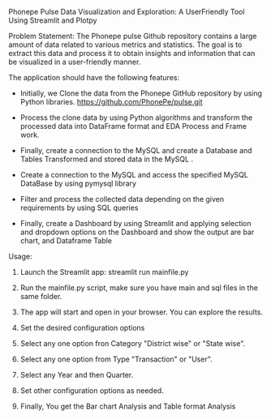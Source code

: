 Phonepe Pulse Data Visualization and Exploration: A UserFriendly Tool Using Streamlit and Plotpy

Problem Statement: The Phonepe pulse Github repository contains a large amount of data related to various metrics and statistics. The goal is to extract this data and process it to obtain insights and information that can be visualized in a user-friendly manner.

The application should have the following features:

* Initially, we Clone the data from the Phonepe GitHub repository by using Python libraries. https://github.com/PhonePe/pulse.git

* Process the clone data by using Python algorithms and transform the processed data into DataFrame format and EDA Process and Frame work.

* Finally, create a connection to the MySQL and create a Database and Tables Transformed and stored data in the MySQL .

* Create a connection to the MySQL and access the specified MySQL DataBase by using pymysql library

* Filter and process the collected data depending on the given requirements by using SQL queries

* Finally, create a Dashboard by using Streamlit and applying selection and dropdown options on the Dashboard and show the output are bar chart, and Dataframe Table


Usage:

1. Launch the Streamlit app: streamlit run mainfile.py

2. Run the mainfile.py script, make sure you have main and sql files in the same folder.

3. The app will start and open in your browser. You can explore the results.

4. Set the desired configuration options

5. Select any one option fron Category "District wise" or "State wise".

6. Select any one option from Type "Transaction" or "User".

7. Select any Year and then Quarter.

8. Set other configuration options as needed.

9. Finally, You get the Bar chart Analysis and Table format Analysis





